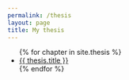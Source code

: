 ```yaml
---
permalink: /thesis
layout: page
title: My thesis
---
```



<ul>
  {% for chapter in site.thesis %}
    <li>
      <a href=".{{ thesis.url }}">{{ thesis.title }}</a>
    </li>
  {% endfor %}
</ul>
